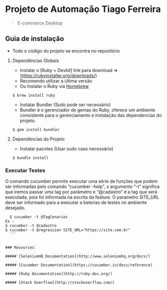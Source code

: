 
# Projeto de Automação Tiago Ferreira
> E-commerce Desktop

## Guia de instalação
- Todo o código do projeto se encontra no repositório

1. Dependências Globais

    * Instalar o [Ruby + Devkit] link para download =>(https://rubyinstaller.org/downloads/)
    - Recomendo utilizar a última versão

    * Ou Instalar o Ruby via [Homebrew](http://brew.sh/)
    ```
    $ brew install ruby
    ```
    * Instalar Bundler (Sudo pode ser necessário)
    - Bundler é o gerenciador de gemas do Ruby, oferece um ambiente consistente para o gerenciamento e instalação
    das dependencias do projeto.
    ```
    $ gem install bundler
    ```
2. Dependências do Projeto

	* Instalar pacotes (Usar sudo caso necessário)
	```
	$ bundle install
	```

### Executar Testes
  O comando cucumber permite executar uma série de funções que podem ser informadas pelo comando “cucumber -help”, o argumento “-t” significa que iremos passar uma tag por parâmetro e “@cadastro” é a tag que será executada, pois foi informada na escrita da feature.
  O parametro SITE_URL deve ser informado para a executar a baterias de testes no ambiente desejado.
  ```
	$ cucumber -t @TagCenarios
  Ex :
  $ cucumber -t @cadastro
  $ cucumber -t @regression SITE_URL="https://site.com.br"
	```


### Resources

##### [SeleniumHQ Documentation](http://www.seleniumhq.org/docs/)

##### [Cucumber Documentation](https://cucumber.io/docs/reference)

##### [Ruby Documentation](http://ruby-doc.org/)

##### [Stack Overflow](http://stackoverflow.com/)
